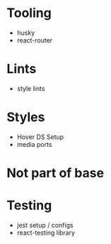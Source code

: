# Tooling

- husky
  <!-- - ts-configs  -->
  <!-- - vite-config -->
- react-router

# Lints

<!-- - eslint -->
<!-- - prettier -->

- style lints

# Styles

- Hover DS Setup
- media ports

# Not part of base

# Testing

- jest setup / configs
- react-testing library
